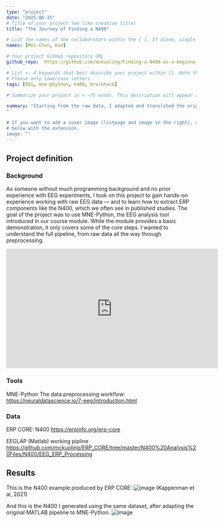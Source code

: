 ```yaml
---
type: "project"
date: "2025-06-15" 
# Title of your project (we like creative title)
title: "The Journey of Finding a N400"

# List the names of the collaborators within the [ ]. If alone, simple put your name within []
names: [Mei-Chun, Kuo]

# Your project GitHub repository URL
github_repo:  https://github.com/mckuoling/Finding-a-N400-as-a-beginne

# List +- 4 keywords that best describe your project within []. Note that the project summary also involves a number of key words. Those are listed on top of the [github repository](https://github.com/PSY6983-2021/project_template), click `manage topics`.
# Please only lowercase letters
tags: [EEG, mne-phython, n400, brainhack]

# Summarize your project in < ~75 words. This description will appear at the top of your page and on the list page with other projects..

summary: "Starting from the raw data, I adapted and translated the original EEGLAB (Matlab) script from ERP CORE into MNE-Python, making all the necessary modifications throughout the preprocessing pipeline to extract the N400.."
"

# If you want to add a cover image (listpage and image in the right), add it to your directory and indicate the name
# below with the extension.
image: ""
---
```

<!-- This is an html comment and this won't appear in the rendered page. You are now editing the "content" area, the core of your description. Everything that you can do in markdown is allowed below. We added a couple of comments to guide your through documenting your progress. -->

## Project definition

### Background

As someone without much programming background and no prior experience with EEG experiments, I took on this project to gain hands-on experience working with raw EEG data — and to learn how to extract ERP components like the N400, which we often see in published studies.
The goal of the project was to use MNE-Python, the EEG analysis tool introduced in our course module. While the module provides a basic demonstration, it only covers some of the core steps. I wanted to understand the full pipeline, from raw data all the way through preprocessing.

<iframe width="560" height="315" src="https://www.youtube.com/embed/PTYs_JFKsHI" frameborder="0" allow="accelerometer; autoplay; encrypted-media; gyroscope; picture-in-picture" allowfullscreen></iframe>

### Tools

MNE-Python
The data preprocessing workflow: https://neuraldatascience.io/7-eeg/introduction.html

### Data

ERP CORE: N400 
https://erpinfo.org/erp-core

EEGLAP (Matlab) working pipline
https://github.com/mckuoling/ERP_CORE/tree/master/N400%20Analysis%20Files/N400/EEG_ERP_Processing


## Results

This is the N400 example produced by ERP CORE:
![image](https://github.com/user-attachments/assets/ea8b3ee3-5c79-48b2-ba97-6636212f287d)
(Kappenman et al, 2021)

And this is the N400 I generated using the same dataset, after adapting the original MATLAB pipeline to MNE-Python.
![image](https://github.com/user-attachments/assets/f74fc291-fb35-4e99-a5a1-919038afb529)



